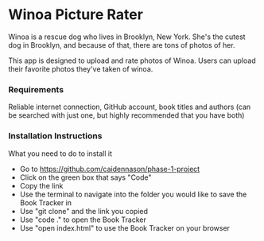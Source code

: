 # Winoa Picture Rater

Winoa is a rescue dog who lives in Brooklyn, New York. She's the cutest dog in Brooklyn, and because of that, there are tons of photos of her. 

This app is designed to upload and rate photos of Winoa. Users can upload their favorite photos they've taken of winoa.

### Requirements
Reliable internet connection, GitHub account, book titles and authors (can be searched with just one, but highly recommended that you have both)

### Installation Instructions
What you need to do to install it
* Go to https://github.com/caidennason/phase-1-project
* Click on the green box that says "Code"
* Copy the link
* Use the terminal to navigate into the folder you would like to save the Book Tracker in
* Use "git clone" and the link you copied
* Use "code ." to open the Book Tracker
* Use "open index.html" to use the Book Tracker on your browser

